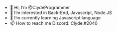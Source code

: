 - 👋 Hi, I’m @ClydeProgrammer
- 👀 I’m interested in Back-End, Javascript, Node.JS
- 🌱 I’m currently learning Javascript language
- 📫 How to reach me Discord: Clyde.#2040

<!---
ClydeProgrammer/ClydeProgrammer is a ✨ special ✨ repository because its `README.md` (this file) appears on your GitHub profile.
You can click the Preview link to take a look at your changes.
--->

